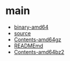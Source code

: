 main
========================

- [binary-amd64](binary-amd64)
- [source](source)
- [Contents-amd64gz](Contents-amd64gz)
- [READMEmd](READMEmd)
- [Contents-amd64bz2](Contents-amd64bz2)

